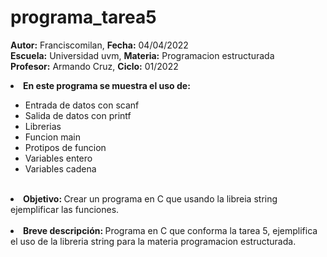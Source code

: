 # programa_tarea5


<b>Autor:</b> Franciscomilan, <b>Fecha:</b> 04/04/2022  <br>
 <b>Escuela:</b> Universidad uvm, <b>Materia:</b> Programacion estructurada <br>
 <b>Profesor:</b> Armando Cruz, <b>Ciclo:</b> 01/2022
 <br>
 <li><b> En este programa se muestra el uso de: </b></li>
 <ul>
	 <li> Entrada de datos con scanf</li>
	 <li> Salida de datos con printf </li>
	<li>Librerias </li>
 	<li>Funcion main </li>
  <li>Protipos de funcion </li>
  <li>Variables entero </li>
  <li>Variables cadena </li>
  
 </ul>
<br>
 <li> <b> Objetivo: </b> Crear un programa en C que usando la libreia string ejemplificar las funciones. </li>
 <br>
 <li><b> Breve descripción: </b>Programa en C que conforma la tarea 5, ejemplifica el uso de la libreria string para la materia programacion estructurada. </li>
